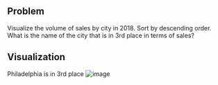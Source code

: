 ## Problem

Visualize the volume of sales by city in 2018. Sort by descending order.
What is the name of the city that is in 3rd place in terms of sales?

## Visualization

Philadelphia is in 3rd place
![image](https://user-images.githubusercontent.com/76550825/167257199-3cba202c-c315-4f36-9dda-39a788ded264.png)
